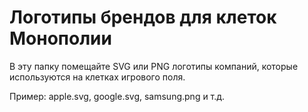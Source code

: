 # Логотипы брендов для клеток Монополии

В эту папку помещайте SVG или PNG логотипы компаний, которые используются на клетках игрового поля.

Пример: apple.svg, google.svg, samsung.png и т.д. 